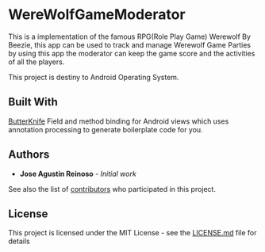 # WereWolfGameModerator

This is a implementation of the famous RPG(Role Play Game) Werewolf By Beezie, this app can be used to track and manage Werewolf Game Parties by using this app the moderator can keep the game score and the activities of all the players.

This project is destiny to Android Operating System.


## Built With
[ButterKnife](http://jakewharton.github.io/butterknife/) Field and method binding for Android views which uses annotation processing to generate boilerplate code for you.







## Authors

* **Jose Agustin Reinoso** - *Initial work*

See also the list of [contributors](https://github.com/your/project/contributors) who participated in this project.

## License

This project is licensed under the MIT License - see the [LICENSE.md](LICENSE.md) file for details

